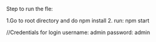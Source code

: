 Step to run the fle:

1.Go to root directory and do npm install
2. run: npm start

//Credentials for login
username: admin
password: admin